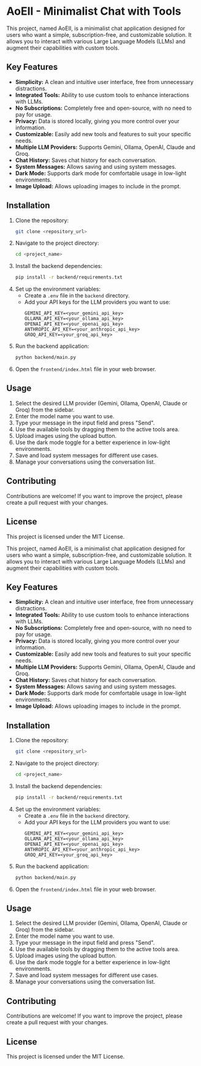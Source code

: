 # AoEII - Minimalist Chat with Tools

This project, named AoEII, is a minimalist chat application designed for users who want a simple, subscription-free, and customizable solution. It allows you to interact with various Large Language Models (LLMs) and augment their capabilities with custom tools.

## Key Features

-   **Simplicity:** A clean and intuitive user interface, free from unnecessary distractions.
-   **Integrated Tools:** Ability to use custom tools to enhance interactions with LLMs.
-   **No Subscriptions:** Completely free and open-source, with no need to pay for usage.
-   **Privacy:** Data is stored locally, giving you more control over your information.
-   **Customizable:** Easily add new tools and features to suit your specific needs.
-   **Multiple LLM Providers:** Supports Gemini, Ollama, OpenAI, Claude and Groq.
-   **Chat History:** Saves chat history for each conversation.
-   **System Messages:** Allows saving and using system messages.
-   **Dark Mode:** Supports dark mode for comfortable usage in low-light environments.
-   **Image Upload:** Allows uploading images to include in the prompt.

## Installation

1.  Clone the repository:
    ```bash
    git clone <repository_url>
    ```
2.  Navigate to the project directory:
    ```bash
    cd <project_name>
    ```
3.  Install the backend dependencies:
    ```bash
    pip install -r backend/requirements.txt
    ```
4.  Set up the environment variables:
    - Create a `.env` file in the `backend` directory.
    - Add your API keys for the LLM providers you want to use:
        ```
        GEMINI_API_KEY=<your_gemini_api_key>
        OLLAMA_API_KEY=<your_ollama_api_key>
        OPENAI_API_KEY=<your_openai_api_key>
        ANTHROPIC_API_KEY=<your_anthropic_api_key>
        GROQ_API_KEY=<your_groq_api_key>
        ```
5.  Run the backend application:
    ```bash
    python backend/main.py
    ```
6.  Open the `frontend/index.html` file in your web browser.

## Usage

1.  Select the desired LLM provider (Gemini, Ollama, OpenAI, Claude or Groq) from the sidebar.
2.  Enter the model name you want to use.
3.  Type your message in the input field and press "Send".
4.  Use the available tools by dragging them to the active tools area.
5.  Upload images using the upload button.
6.  Use the dark mode toggle for a better experience in low-light environments.
7.  Save and load system messages for different use cases.
8.  Manage your conversations using the conversation list.

## Contributing

Contributions are welcome! If you want to improve the project, please create a pull request with your changes.

## License

This project is licensed under the MIT License.

This project, named AoEII, is a minimalist chat application designed for users who want a simple, subscription-free, and customizable solution. It allows you to interact with various Large Language Models (LLMs) and augment their capabilities with custom tools.

## Key Features

-   **Simplicity:** A clean and intuitive user interface, free from unnecessary distractions.
-   **Integrated Tools:** Ability to use custom tools to enhance interactions with LLMs.
-   **No Subscriptions:** Completely free and open-source, with no need to pay for usage.
-   **Privacy:** Data is stored locally, giving you more control over your information.
-   **Customizable:** Easily add new tools and features to suit your specific needs.
-   **Multiple LLM Providers:** Supports Gemini, Ollama, OpenAI, Claude and Groq.
-   **Chat History:** Saves chat history for each conversation.
-   **System Messages:** Allows saving and using system messages.
-   **Dark Mode:** Supports dark mode for comfortable usage in low-light environments.
-   **Image Upload:** Allows uploading images to include in the prompt.

## Installation

1.  Clone the repository:
    ```bash
    git clone <repository_url>
    ```
2.  Navigate to the project directory:
    ```bash
    cd <project_name>
    ```
3.  Install the backend dependencies:
    ```bash
    pip install -r backend/requirements.txt
    ```
4.  Set up the environment variables:
    - Create a `.env` file in the `backend` directory.
    - Add your API keys for the LLM providers you want to use:
        ```
        GEMINI_API_KEY=<your_gemini_api_key>
        OLLAMA_API_KEY=<your_ollama_api_key>
        OPENAI_API_KEY=<your_openai_api_key>
        ANTHROPIC_API_KEY=<your_anthropic_api_key>
        GROQ_API_KEY=<your_groq_api_key>
        ```
5.  Run the backend application:
    ```bash
    python backend/main.py
    ```
6.  Open the `frontend/index.html` file in your web browser.

## Usage

1.  Select the desired LLM provider (Gemini, Ollama, OpenAI, Claude or Groq) from the sidebar.
2.  Enter the model name you want to use.
3.  Type your message in the input field and press "Send".
4.  Use the available tools by dragging them to the active tools area.
5.  Upload images using the upload button.
6.  Use the dark mode toggle for a better experience in low-light environments.
7.  Save and load system messages for different use cases.
8.  Manage your conversations using the conversation list.

## Contributing

Contributions are welcome! If you want to improve the project, please create a pull request with your changes.

## License

This project is licensed under the MIT License.

